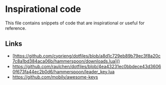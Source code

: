 # Inspirational code

This file contains snippets of code that are inspirational or useful for reference.

## Links

- [https://github.com/cyprieng/dotfiles/blob/a8d1c729eb89b79ec3f8a20c7c8a1bd384aca06b/hammerspoon/downloads.lua]()
- <https://github.com/raulchen/dotfiles/blob/4ea43231ec0bbdece43d36060f673fa44ec2b0d6/hammerspoon/leader_key.lua>
- <https://github.com/mobily/awesome-keys>
